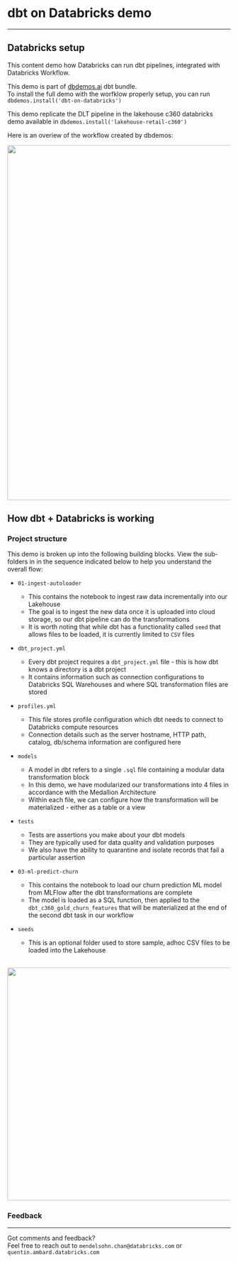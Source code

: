 # dbt on Databricks demo
---

## Databricks setup

This content demo how Databricks can run dbt pipelines, integrated with Databricks Workflow.


This demo is part of [dbdemos.ai](http://www.dbdemos.ai) dbt bundle. <br/>
To install the full demo with the worfklow properly setup, you can run `dbdemos.install('dbt-on-databricks')`

This demo replicate the DLT pipeline in the lakehouse c360 databricks demo available in `dbdemos.install('lakehouse-retail-c360')`

Here is an overiew of the workflow created by dbdemos:

<img width="800px" src="https://raw.githubusercontent.com/databricks-demos/dbdemos-resources/main/images/partners/dbt/dbt-databricks-workflow.png" />


## How dbt + Databricks is working

### Project structure




This demo is broken up into the following building blocks. View the sub-folders in in the sequence indicated below to help you understand the overall flow:


- ```01-ingest-autoloader``` <br/>

    * This contains the notebook to ingest raw data incrementally into our Lakehouse 
    * The goal is to ingest the new data once it is uploaded into cloud storage, so our dbt pipeline can do the transformations 
    * It is worth noting that while dbt has a functionality called ```seed``` that allows files to be loaded, it is currently limited to ```CSV``` files 
    
- ```dbt_project.yml```
    * Every dbt project requires a ```dbt_project.yml``` file - this is how dbt knows a directory is a dbt project
    * It contains information such as connection configurations to Databricks SQL Warehouses and where SQL transformation files are stored 

- ```profiles.yml```
    * This file stores profile configuration which dbt needs to connect to Databricks compute resources
    * Connection details such as the server hostname, HTTP path, catalog, db/schema information are configured here 
    
- ```models```
    * A model in dbt refers to a single ```.sql``` file containing a modular data transformation block 
    * In this demo, we have modularized our transformations into 4 files in accordance with the Medallion Architecture 
    * Within each file, we can configure how the transformation will be materialized - either as a table or a view

- ```tests```
    * Tests are assertions you make about your dbt models 
    * They are typically used for data quality and validation purposes
    * We also have the ability to quarantine and isolate records that fail a particular assertion
    

- ```03-ml-predict-churn```
   * This contains the notebook to load our churn prediction ML model from MLFlow after the dbt transformations are complete
   * The model is loaded as a SQL function, then applied to the ```dbt_c360_gold_churn_features``` that will be materialized at the end of the second dbt task in our workflow

- ```seeds```
    * This is an optional folder used to store sample, adhoc CSV files to be loaded into the Lakehouse



<br>

<img src="https://mchanstorage2.blob.core.windows.net/mchan-images/databricksDbtHeader.png" width="525px" />

<img width="1px" src="https://www.google-analytics.com/collect?v=1&gtm=GTM-NKQ8TT7&tid=UA-163989034-1&cid=555&aip=1&t=event&ec=field_demos&ea=display&dp=%2F42_field_demos%2Ffeatures%2Fdbt%2Freadme&dt=FEATURE_DBT" />



### Feedback
---
Got comments and feedback? <br/>
Feel free to reach out to ```mendelsohn.chan@databricks.com``` or ```quentin.ambard.databricks.com```









